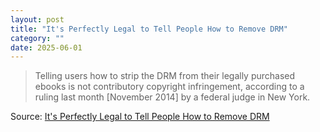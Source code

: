 ```yaml
---
layout: post
title: "It's Perfectly Legal to Tell People How to Remove DRM"
category: ""
date: 2025-06-01
---
```


>Telling users how to strip the DRM from their legally purchased ebooks is not contributory copyright infringement, according to a ruling last month [November 2014] by a federal judge in New York.

Source: [It's Perfectly Legal to Tell People How to Remove DRM](https://gizmodo.com/its-perfectly-legal-to-tell-people-how-to-remove-drm-1670223538)
